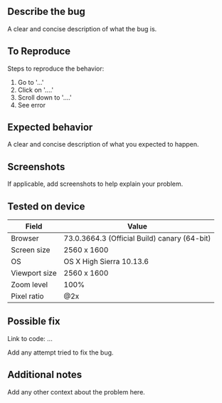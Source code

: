 ## Describe the bug

A clear and concise description of what the bug is.

## To Reproduce

Steps to reproduce the behavior:
1. Go to '...'
2. Click on '....'
3. Scroll down to '....'
4. See error

## Expected behavior

A clear and concise description of what you expected to happen.

## Screenshots

If applicable, add screenshots to help explain your problem.

## Tested on device

| Field         | Value                                        |
|---------------|----------------------------------------------|
| Browser       | 73.0.3664.3 (Official Build) canary (64-bit) |
| Screen size   | 2560 x 1600                                  |
| OS            | OS X High Sierra 10.13.6                     |
| Viewport size | 2560 x 1600                                  |
| Zoom level    | 100%                                         |
| Pixel ratio   | @2x                                          |

## Possible fix

Link to code: ...

Add any attempt tried to fix the bug.

## Additional notes

Add any other context about the problem here.
